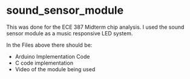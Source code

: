 # sound_sensor_module
This was done for the ECE 387 Midterm chip analysis. I used the sound sensor module as a music responsive LED system.

In the Files above there should be:
* Arduino Implementation Code
* C code implementation
* Video of the module being used
